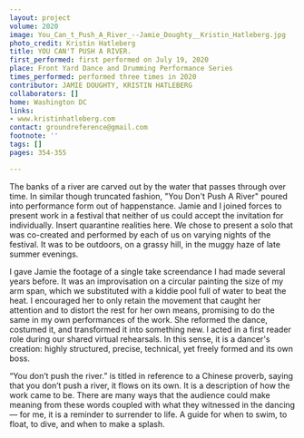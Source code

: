 ```yaml
---
layout: project
volume: 2020
image: You_Can_t_Push_A_River_--Jamie_Doughty__Kristin_Hatleberg.jpg
photo_credit: Kristin Hatleberg
title: YOU CAN'T PUSH A RIVER.
first_performed: first performed on July 19, 2020
place: Front Yard Dance and Drumming Performance Series
times_performed: performed three times in 2020
contributor: JAMIE DOUGHTY, KRISTIN HATLEBERG
collaborators: []
home: Washington DC
links:
- www.kristinhatleberg.com
contact: groundreference@gmail.com
footnote: ''
tags: []
pages: 354-355

---
```


The banks of a river are carved out by the water that passes through over time. In similar though truncated fashion, "You Don't Push A River" poured into performance form out of happenstance. Jamie and I joined forces to present work in a festival that neither of us could accept the invitation for individually. Insert quarantine realities here. We chose to present a solo that was co-created and performed by each of us on varying nights of the festival. It was to be outdoors, on a grassy hill, in the muggy haze of late summer evenings.

I gave Jamie the footage of a single take screendance I had made several years before. It was an improvisation on a circular painting the size of my arm span, which we substituted with a kiddie pool full of water to beat the heat. I encouraged her to only retain the movement that caught her attention and to distort the rest for her own means, promising to do the same in my own performances of the work. She reformed the dance, costumed it, and transformed it into something new. I acted in a first reader role during our shared virtual rehearsals. In this sense, it is a dancer's creation: highly structured, precise, technical, yet freely formed and its own boss.

“You don’t push the river.” is titled in reference to a Chinese proverb, saying that you don’t push a river, it flows on its own. It is a description of how the work came to be. There are many ways that the audience could make meaning from these words coupled with what they witnessed in the dancing — for me, it is a reminder to surrender to life. A guide for when to swim, to float, to dive, and when to make a splash.
